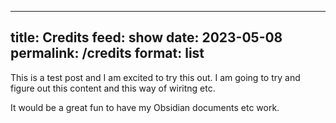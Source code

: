 
---
title: Credits
feed: show
date: 2023-05-08
permalink: /credits
format: list
---

This is a test post and I am excited to try this out. I am going to try and figure out this content and this way of wiritng etc. 

It would be a great fun to have my Obsidian documents etc work. 

